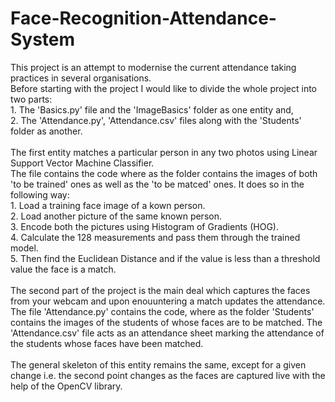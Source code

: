 # Face-Recognition-Attendance-System
This project is an attempt to modernise the current attendance taking practices in several organisations.
<br>
Before starting with the project I would like to divide the whole project into two parts:<br>
    1. The 'Basics.py' file and the 'ImageBasics' folder as one entity and,<br>
    2. The 'Attendance.py', 'Attendance.csv' files along with the 'Students' folder as another.<br>
<br>
The first entity matches a particular person in any two photos using Linear Support Vector Machine Classifier.<br>
The file contains the code where as the folder contains the images of both 'to be trained' ones as well as the 'to be matced' ones.
It does so in the following way:<br>
      1. Load a training face image of a kown person.<br>
      2. Load another picture of the same known person.<br>
      3. Encode both the pictures using Histogram of Gradients (HOG).<br>
      4. Calculate the 128 measurements and pass them through the trained model.<br>
      5. Then find the Euclidean Distance and if the value is less than a threshold value the face is a match.<br>
<br>
The second part of the project is the main deal which captures the faces from your webcam and upon enouuntering a match updates the attendance. The file 'Attendance.py' contains the code, where as the folder 'Students' contains the images of the students of whose faces are to be matched. The 'Attendance.csv' file acts as an attendance sheet marking the attendance of the students whose faces have been matched.<br>
<br>
The general skeleton of this entity remains the same, except for a given change i.e. the second point changes as the faces are captured live with the help of the OpenCV library.<br>
